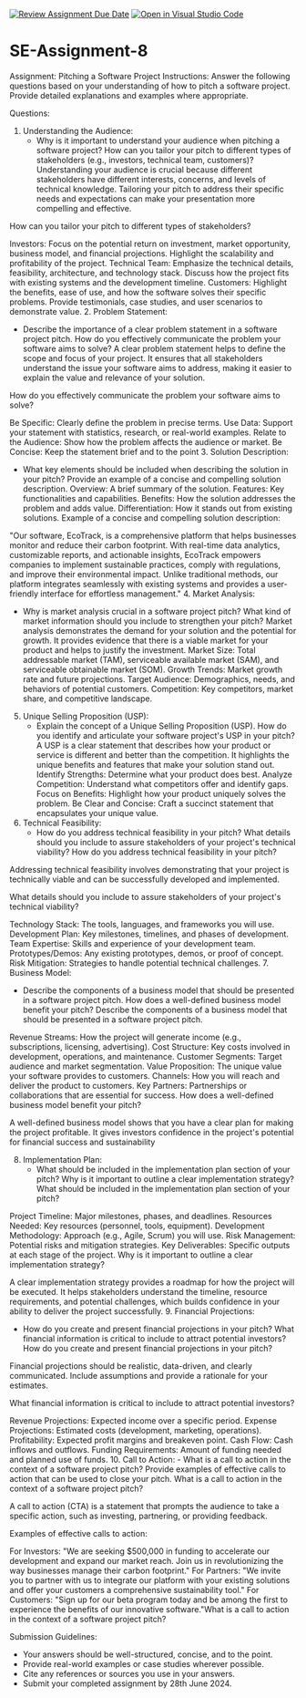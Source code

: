 [![Review Assignment Due Date](https://classroom.github.com/assets/deadline-readme-button-22041afd0340ce965d47ae6ef1cefeee28c7c493a6346c4f15d667ab976d596c.svg)](https://classroom.github.com/a/4bgukiqw)
[![Open in Visual Studio Code](https://classroom.github.com/assets/open-in-vscode-2e0aaae1b6195c2367325f4f02e2d04e9abb55f0b24a779b69b11b9e10269abc.svg)](https://classroom.github.com/online_ide?assignment_repo_id=15438172&assignment_repo_type=AssignmentRepo)
# SE-Assignment-8
 Assignment: Pitching a Software Project
 Instructions:
Answer the following questions based on your understanding of how to pitch a software project. Provide detailed explanations and examples where appropriate.

 Questions:

1. Understanding the Audience:
   - Why is it important to understand your audience when pitching a software project? How can you tailor your pitch to different types of stakeholders (e.g., investors, technical team, customers)?
Understanding your audience is crucial because different stakeholders have different interests, concerns, and levels of technical knowledge. Tailoring your pitch to address their specific needs and expectations can make your presentation more compelling and effective.

How can you tailor your pitch to different types of stakeholders?

Investors: Focus on the potential return on investment, market opportunity, business model, and financial projections. Highlight the scalability and profitability of the project.
Technical Team: Emphasize the technical details, feasibility, architecture, and technology stack. Discuss how the project fits with existing systems and the development timeline.
Customers: Highlight the benefits, ease of use, and how the software solves their specific problems. Provide testimonials, case studies, and user scenarios to demonstrate value.
2. Problem Statement:
   - Describe the importance of a clear problem statement in a software project pitch. How do you effectively communicate the problem your software aims to solve?
A clear problem statement helps to define the scope and focus of your project. It ensures that all stakeholders understand the issue your software aims to address, making it easier to explain the value and relevance of your solution.

How do you effectively communicate the problem your software aims to solve?

Be Specific: Clearly define the problem in precise terms.
Use Data: Support your statement with statistics, research, or real-world examples.
Relate to the Audience: Show how the problem affects the audience or market.
Be Concise: Keep the statement brief and to the point
3. Solution Description:
   - What key elements should be included when describing the solution in your pitch? Provide an example of a concise and compelling solution description.
Overview: A brief summary of the solution.
Features: Key functionalities and capabilities.
Benefits: How the solution addresses the problem and adds value.
Differentiation: How it stands out from existing solutions.
Example of a concise and compelling solution description:

"Our software, EcoTrack, is a comprehensive platform that helps businesses monitor and reduce their carbon footprint. With real-time data analytics, customizable reports, and actionable insights, EcoTrack empowers companies to implement sustainable practices, comply with regulations, and improve their environmental impact. Unlike traditional methods, our platform integrates seamlessly with existing systems and provides a user-friendly interface for effortless management."
4. Market Analysis:
   - Why is market analysis crucial in a software project pitch? What kind of market information should you include to strengthen your pitch?
Market analysis demonstrates the demand for your solution and the potential for growth. It provides evidence that there is a viable market for your product and helps to justify the investment.
Market Size: Total addressable market (TAM), serviceable available market (SAM), and serviceable obtainable market (SOM).
Growth Trends: Market growth rate and future projections.
Target Audience: Demographics, needs, and behaviors of potential customers.
Competition: Key competitors, market share, and competitive landscape.
5. Unique Selling Proposition (USP):
   - Explain the concept of a Unique Selling Proposition (USP). How do you identify and articulate your software project's USP in your pitch?
A USP is a clear statement that describes how your product or service is different and better than the competition. It highlights the unique benefits and features that make your solution stand out.
Identify Strengths: Determine what your product does best.
Analyze Competition: Understand what competitors offer and identify gaps.
Focus on Benefits: Highlight how your product uniquely solves the problem.
Be Clear and Concise: Craft a succinct statement that encapsulates your unique value.
6. Technical Feasibility:
   - How do you address technical feasibility in your pitch? What details should you include to assure stakeholders of your project's technical viability?
How do you address technical feasibility in your pitch?

Addressing technical feasibility involves demonstrating that your project is technically viable and can be successfully developed and implemented.

What details should you include to assure stakeholders of your project's technical viability?

Technology Stack: The tools, languages, and frameworks you will use.
Development Plan: Key milestones, timelines, and phases of development.
Team Expertise: Skills and experience of your development team.
Prototypes/Demos: Any existing prototypes, demos, or proof of concept.
Risk Mitigation: Strategies to handle potential technical challenges.
7. Business Model:
   - Describe the components of a business model that should be presented in a software project pitch. How does a well-defined business model benefit your pitch?
Describe the components of a business model that should be presented in a software project pitch.

Revenue Streams: How the project will generate income (e.g., subscriptions, licensing, advertising).
Cost Structure: Key costs involved in development, operations, and maintenance.
Customer Segments: Target audience and market segmentation.
Value Proposition: The unique value your software provides to customers.
Channels: How you will reach and deliver the product to customers.
Key Partners: Partnerships or collaborations that are essential for success.
How does a well-defined business model benefit your pitch?

A well-defined business model shows that you have a clear plan for making the project profitable. It gives investors confidence in the project's potential for financial success and sustainability

8. Implementation Plan:
   - What should be included in the implementation plan section of your pitch? Why is it important to outline a clear implementation strategy?
What should be included in the implementation plan section of your pitch?

Project Timeline: Major milestones, phases, and deadlines.
Resources Needed: Key resources (personnel, tools, equipment).
Development Methodology: Approach (e.g., Agile, Scrum) you will use.
Risk Management: Potential risks and mitigation strategies.
Key Deliverables: Specific outputs at each stage of the project.
Why is it important to outline a clear implementation strategy?

A clear implementation strategy provides a roadmap for how the project will be executed. It helps stakeholders understand the timeline, resource requirements, and potential challenges, which builds confidence in your ability to deliver the project successfully.
9. Financial Projections:
   - How do you create and present financial projections in your pitch? What financial information is critical to include to attract potential investors?
How do you create and present financial projections in your pitch?

Financial projections should be realistic, data-driven, and clearly communicated. Include assumptions and provide a rationale for your estimates.

What financial information is critical to include to attract potential investors?

Revenue Projections: Expected income over a specific period.
Expense Projections: Estimated costs (development, marketing, operations).
Profitability: Expected profit margins and breakeven point.
Cash Flow: Cash inflows and outflows.
Funding Requirements: Amount of funding needed and planned use of funds.
10. Call to Action:
    - What is a call to action in the context of a software project pitch? Provide examples of effective calls to action that can be used to close your pitch.
What is a call to action in the context of a software project pitch?

A call to action (CTA) is a statement that prompts the audience to take a specific action, such as investing, partnering, or providing feedback.

Examples of effective calls to action:

For Investors: "We are seeking $500,000 in funding to accelerate our development and expand our market reach. Join us in revolutionizing the way businesses manage their carbon footprint."
For Partners: "We invite you to partner with us to integrate our platform with your existing solutions and offer your customers a comprehensive sustainability tool."
For Customers: "Sign up for our beta program today and be among the first to experience the benefits of our innovative software."What is a call to action in the context of a software project pitch?

 Submission Guidelines:
- Your answers should be well-structured, concise, and to the point.
- Provide real-world examples or case studies wherever possible.
- Cite any references or sources you use in your answers.
- Submit your completed assignment by 28th June 2024.


